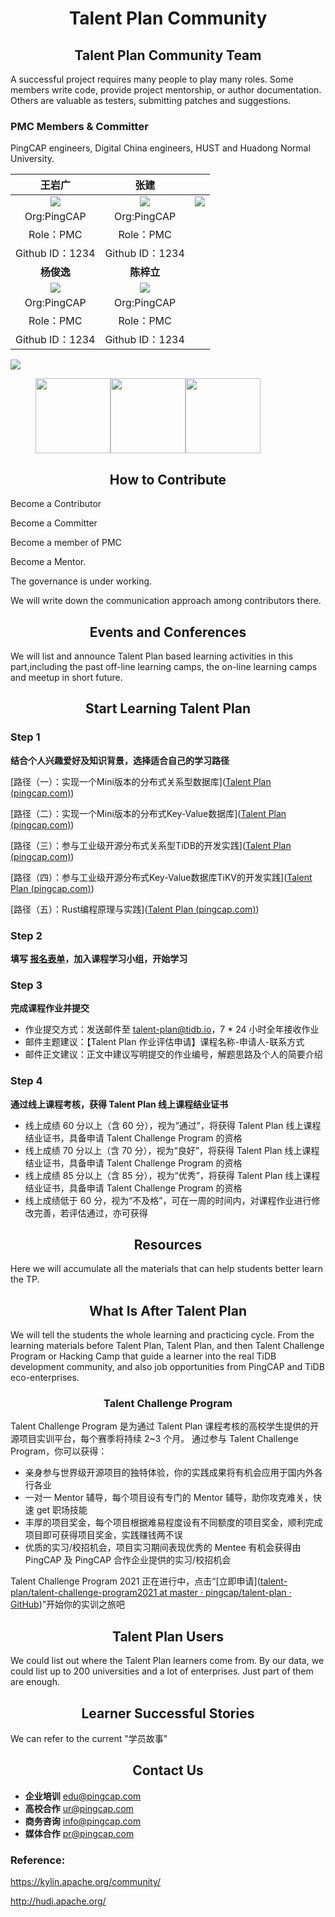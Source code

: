 <h1 align = "center">Talent Plan Community</h1>



<h2 align = "center">Talent Plan Community Team</h2>

A successful project requires many people to play many roles. Some members write code, provide project mentorship, or author documentation. Others are valuable as testers, submitting patches and suggestions.

### PMC Members & Committer

 PingCAP engineers, Digital China engineers, HUST and Huadong Normal University.

|                王岩广                |                 张建                 |                                      |
| :----------------------------------: | :----------------------------------: | :----------------------------------: |
| ![](C:\Users\hitfu\Desktop\人头.png) | ![](C:\Users\hitfu\Desktop\人头.png) | ![](C:\Users\hitfu\Desktop\人头.png) |
|             Org:PingCAP              |             Org:PingCAP              |                                      |
|              Role：PMC               |              Role：PMC               |                                      |
|           Github ID：1234            |           Github ID：1234            |                                      |
|              **杨俊逸**              |              **陈梓立**              |                                      |
| ![](C:\Users\hitfu\Desktop\人头.png) | ![](C:\Users\hitfu\Desktop\人头.png) |                                      |
|             Org:PingCAP              |             Org:PingCAP              |                                      |
|              Role：PMC               |              Role：PMC               |                                      |
|           Github ID：1234            |           Github ID：1234            |                                      |

![](C:\Users\hitfu\Desktop\人头.png)

<figure class="third">     <img src="C:\Users\hitfu\Desktop\人头.png" width="120"/><img src="C:\Users\hitfu\Desktop\人头.png" width="120"/><img src="C:\Users\hitfu\Desktop\人头.png" width="120"/> </figure>



<h2 align = "center">How to Contribute</h2>

Become a Contributor

Become a Committer

Become a member of PMC

Become a Mentor.

The governance is under working.  

We will write down the communication approach  among contributors there.



<h2 align = "center">Events and Conferences</h2>

We will list and announce Talent Plan based learning activities in this part,including the past off-line learning camps, the on-line learning camps and meetup in short future. 



<h2 align = "center">Start Learning Talent Plan</h2>

### Step 1

**结合个人兴趣爱好及知识背景，选择适合自己的学习路径**

[路径（一）：实现一个Mini版本的分布式关系型数据库]([Talent Plan (pingcap.com)](https://learn.pingcap.com/learner/talent-plan/implement-a-mini-distributed-relational-database))

[路径（二）：实现一个Mini版本的分布式Key-Value数据库]([Talent Plan (pingcap.com)](https://learn.pingcap.com/learner/talent-plan/implement-a-mini-distributed-key-value-database))

[路径（三）：参与工业级开源分布式关系型TiDB的开发实践]([Talent Plan (pingcap.com)](https://learn.pingcap.com/learner/talent-plan/become-a-tidb-contributor))

[路径（四）：参与工业级开源分布式Key-Value数据库TiKV的开发实践]([Talent Plan (pingcap.com)](https://learn.pingcap.com/learner/talent-plan/become-a-tikv-contributor))

[路径（五）：Rust编程原理与实践]([Talent Plan (pingcap.com)](https://learn.pingcap.com/learner/talent-plan/rust-programming))

### Step 2

**填写 [报名表单](https://forms.pingcap.com/f/talent-plan-application)，加入课程学习小组，开始学习**

### Step 3

**完成课程作业并提交**

- 作业提交方式：发送邮件至 talent-plan@tidb.io，7 * 24 小时全年接收作业
- 邮件主题建议：【Talent Plan 作业评估申请】课程名称-申请人-联系方式
- 邮件正文建议：正文中建议写明提交的作业编号，解题思路及个人的简要介绍

### Step 4

**通过线上课程考核，获得 Talent Plan 线上课程结业证书**

- 线上成绩 60 分以上（含 60 分），视为“通过”，将获得 Talent Plan 线上课程结业证书，具备申请 Talent Challenge Program 的资格
- 线上成绩 70 分以上（含 70 分），视为“良好”，将获得 Talent Plan 线上课程结业证书，具备申请 Talent Challenge Program 的资格
- 线上成绩 85 分以上（含 85 分），视为“优秀”，将获得 Talent Plan 线上课程结业证书，具备申请 Talent Challenge Program 的资格
- 线上成绩低于 60 分，视为“不及格”，可在一周的时间内，对课程作业进行修改完善，若评估通过，亦可获得



<h2 align = "center">Resources</h2>

Here we will accumulate all the materials that  can help students better learn the TP.



<h2 align = "center">What Is After Talent Plan</h2>

We will tell the students the whole learning and practicing cycle. From the learning materials before Talent Plan,  Talent Plan, and then Talent Challenge Program or Hacking Camp that guide a learner into the real TiDB development community, and also job opportunities from PingCAP and TiDB eco-enterprises.

<h3 align = "center">Talent Challenge Program</h3>

Talent Challenge Program 是为通过 Talent Plan 课程考核的高校学生提供的开源项目实训平台，每个赛季将持续 2~3 个月。 通过参与 Talent Challenge Program，你可以获得：

- 亲身参与世界级开源项目的独特体验，你的实践成果将有机会应用于国内外各行各业
- 一对一 Mentor 辅导，每个项目设有专门的 Mentor 辅导，助你攻克难关，快速 get 职场技能
- 丰厚的项目奖金，每个项目根据难易程度设有不同额度的项目奖金，顺利完成项目即可获得项目奖金，实践赚钱两不误
- 优质的实习/校招机会，项目实习期间表现优秀的 Mentee 有机会获得由 PingCAP 及 PingCAP 合作企业提供的实习/校招机会

Talent Challenge Program 2021 正在进行中，点击“[立即申请]([talent-plan/talent-challenge-program2021 at master · pingcap/talent-plan · GitHub](https://github.com/pingcap/talent-plan/tree/master/talent-challenge-program2021))”开始你的实训之旅吧





<h2 align = "center">Talent Plan Users</h2>

We could list out where the Talent Plan learners come from. By our data, we could list up to 200 universities and a lot of enterprises.  Just part of them are enough.



<h2 align = "center">Learner Successful Stories</h2>



We can refer to the current "学员故事"



<h2 align = "center">Contact Us</h2>

- **企业培训**   edu@pingcap.com
- **高校合作**   ur@pingcap.com
- **商务咨询**   info@pingcap.com
- **媒体合作**   pr@pingcap.com





### Reference:

https://kylin.apache.org/community/

http://hudi.apache.org/
